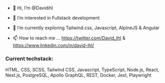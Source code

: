 - 👋 Hi, I’m @Davidihl
- 👀 I’m interested in Fullstack development
- 🌱 I’m currently exploring Tailwind.css, Javascript, AlpineJS & Angular

- 📫 How to reach me ... https://twitter.com/David_Ihl & https://www.linkedin.com/in/david-ihl/


### Current techstack:
HTML, CSS, SCSS, Tailwind CSS, Javascript, TypeScript, Node.js, React, Next.js, PostgreSQL, Apollo GraphQL, REST, Docker, Jest, Playwright

